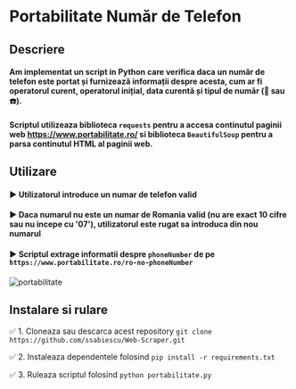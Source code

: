 
# Portabilitate Număr de Telefon

## Descriere

#### Am implementat un script in Python care verifica daca un număr de telefon este portat și furnizează informații despre acesta, cum ar fi operatorul curent, operatorul inițial, data curentă și tipul de număr (📱 sau ☎️).



#### Scriptul utilizeaza biblioteca `requests` pentru a accesa continutul paginii web https://www.portabilitate.ro/ si biblioteca `BeautifulSoup` pentru a parsa continutul HTML al paginii web.

## Utilizare

#### :arrow_forward: Utilizatorul introduce un numar de telefon valid
#### :arrow_forward: Daca numarul nu este un numar de Romania  valid (nu are exact 10 cifre sau nu incepe cu '07'), utilizatorul este rugat sa introduca din nou numarul
#### :arrow_forward: Scriptul extrage informatii despre `phoneNumber` de pe `https://www.portabilitate.ro/ro-no-phoneNumber`

![portabilitate](https://github.com/ssabiescu/Web-Scraper/assets/156011844/5f705128-b12b-4a91-a676-e8b0b2071a50)


## Instalare si rulare

:white_check_mark: 1. Cloneaza sau descarca acest repository ```git clone https://github.com/ssabiescu/Web-Scraper.git```

:white_check_mark: 2. Instaleaza dependentele folosind ```pip install -r requirements.txt```

:white_check_mark: 3. Ruleaza scriptul folosind ```python portabilitate.py```

